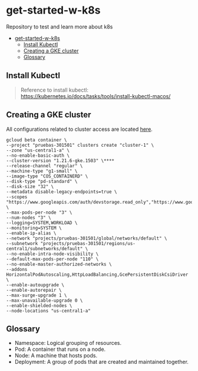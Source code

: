 # get-started-w-k8s

Repository to test and learn more about k8s

- [get-started-w-k8s](#get-started-w-k8s)
  - [Install Kubectl](#install-kubectl)
  - [Creating a GKE cluster](#creating-a-gke-cluster)
  - [Glossary](#glossary)

## Install Kubectl

> Reference to install kubectl: <https://kubernetes.io/docs/tasks/tools/install-kubectl-macos/>

## Creating a GKE cluster

All configurations related to cluster access are located [here](https://cloud.google.com/kubernetes-engine/docs/how-to/cluster-access-for-kubectl).

```console
gcloud beta container \
--project "pruebas-301501" clusters create "cluster-1" \
--zone "us-central1-a" \
--no-enable-basic-auth \
--cluster-version "1.21.6-gke.1503" \****
--release-channel "regular" \
--machine-type "g1-small" \
--image-type "COS_CONTAINERD" \
--disk-type "pd-standard" \
--disk-size "32" \
--metadata disable-legacy-endpoints=true \
--scopes "https://www.googleapis.com/auth/devstorage.read_only","https://www.googleapis.com/auth/logging.write","https://www.googleapis.com/auth/monitoring","https://www.googleapis.com/auth/servicecontrol","https://www.googleapis.com/auth/service.management.readonly","https://www.googleapis.com/auth/trace.append" \
--max-pods-per-node "3" \
--num-nodes "3" \
--logging=SYSTEM,WORKLOAD \
--monitoring=SYSTEM \
--enable-ip-alias \
--network "projects/pruebas-301501/global/networks/default" \
--subnetwork "projects/pruebas-301501/regions/us-central1/subnetworks/default" \
--no-enable-intra-node-visibility \
--default-max-pods-per-node "110" \
--no-enable-master-authorized-networks \
--addons HorizontalPodAutoscaling,HttpLoadBalancing,GcePersistentDiskCsiDriver \
--enable-autoupgrade \
--enable-autorepair \
--max-surge-upgrade 1 \
--max-unavailable-upgrade 0 \
--enable-shielded-nodes \
--node-locations "us-central1-a"

```

## Glossary

- Namespace: Logical grouping of resources.
- Pod: A container that runs on a node.
- Node: A machine that hosts pods.
- Deployment: A group of pods that are created and maintained together.

